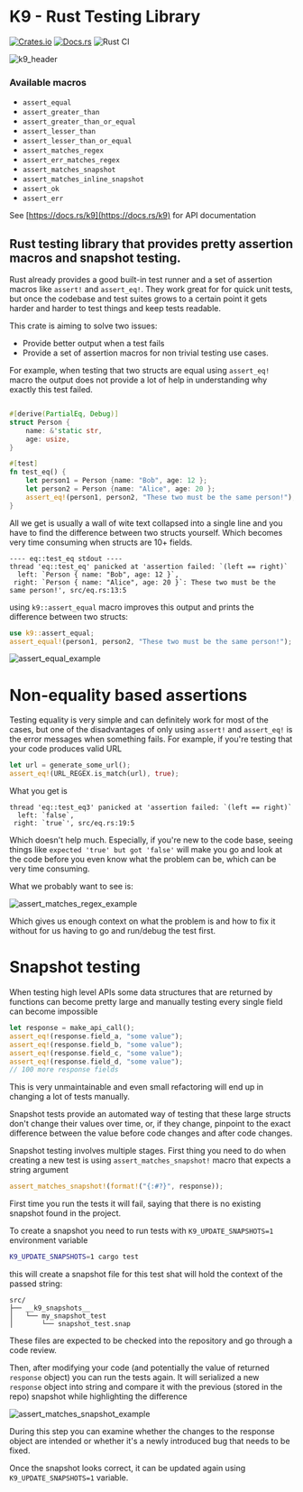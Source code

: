 # K9 - Rust Testing Library

[![Crates.io][crates-badge]][crates-url]
[![Docs.rs][docs-badge]][docs-url]
![Rust CI](https://github.com/aaronabramov/k9/workflows/Rust%20CI/badge.svg)

[crates-badge]: https://img.shields.io/crates/v/k9.svg
[crates-url]: https://crates.io/crates/k9
[docs-badge]: https://docs.rs/k9/badge.svg
[docs-url]: https://docs.rs/k9

![k9_header](https://user-images.githubusercontent.com/940133/83342567-ae492c00-a2b6-11ea-8ccd-bb3e67df21f9.jpg)

### Available macros

- `assert_equal`
- `assert_greater_than`
- `assert_greater_than_or_equal`
- `assert_lesser_than`
- `assert_lesser_than_or_equal`
- `assert_matches_regex`
- `assert_err_matches_regex`
- `assert_matches_snapshot`
- `assert_matches_inline_snapshot`
- `assert_ok`
- `assert_err`

See [https://docs.rs/k9](https://docs.rs/k9) for API documentation

## Rust testing library that provides pretty assertion macros and snapshot testing.

Rust already provides a good built-in test runner and a set of assertion macros like `assert!` and `assert_eq!`.
They work great for for quick unit tests, but once the codebase and test suites grows to a certain point it gets
harder and harder to test things and keep tests readable.

This crate is aiming to solve two issues:

- Provide better output when a test fails
- Provide a set of assertion macros for non trivial testing use cases.

For example, when testing that two structs are equal using `assert_eq!` macro the output does not provide a lot of help
in understanding why exactly this test failed.

```rust

#[derive(PartialEq, Debug)]
struct Person {
    name: &'static str,
    age: usize,
}

#[test]
fn test_eq() {
    let person1 = Person {name: "Bob", age: 12 };
    let person2 = Person {name: "Alice", age: 20 };
    assert_eq!(person1, person2, "These two must be the same person!");
}
```

All we get is usually a wall of wite text collapsed into a single line and you have to find the difference between two structs yourself. Which becomes very time consuming when structs are 10+ fields.

```
---- eq::test_eq stdout ----
thread 'eq::test_eq' panicked at 'assertion failed: `(left == right)`
  left: `Person { name: "Bob", age: 12 }`,
 right: `Person { name: "Alice", age: 20 }`: These two must be the same person!', src/eq.rs:13:5
```

using `k9::assert_equal` macro improves this output and prints the difference between two structs:

```rust
use k9::assert_equal;
assert_equal!(person1, person2, "These two must be the same person!");
```

![assert_equal_example](https://user-images.githubusercontent.com/940133/84608052-35310380-ae76-11ea-97fe-751ee76a7735.png)

# Non-equality based assertions

Testing equality is very simple and can definitely work for most of the cases, but one of the disadvantages of only using `assert!` and `assert_eq!` is the error messages when something fails.
For example, if you're testing that your code produces valid URL

```rust
let url = generate_some_url();
assert_eq!(URL_REGEX.is_match(url), true);
```

What you get is

```
thread 'eq::test_eq3' panicked at 'assertion failed: `(left == right)`
  left: `false`,
 right: `true`', src/eq.rs:19:5
```

Which doesn't help much. Especially, if you're new to the code base, seeing things like `expected 'true' but got 'false'` will make you go and look at the code before you even know what the problem can be, which can be very time consuming.

What we probably want to see is:

![assert_matches_regex_example](https://user-images.githubusercontent.com/940133/84608051-35310380-ae76-11ea-87c8-c7c8b9ee3903.png)

Which gives us enough context on what the problem is and how to fix it without for us having to go and run/debug the test first.

# Snapshot testing

When testing high level APIs some data structures that are returned by functions can become pretty large and manually testing every single field can become impossible

```rust
let response = make_api_call();
assert_eq!(response.field_a, "some value");
assert_eq!(response.field_b, "some value");
assert_eq!(response.field_c, "some value");
assert_eq!(response.field_d, "some value");
// 100 more response fields
```

This is very unmaintainable and even small refactoring will end up in changing a lot of tests manually.

Snapshot tests provide an automated way of testing that these large structs don't change their values over time, or, if they change, pinpoint
to the exact difference between the value before code changes and after code changes.

Snapshot testing involves multiple stages.
First thing you need to do when creating a new test is using `assert_matches_snapshot!` macro that expects a string argument

```rust
assert_matches_snapshot!(format!("{:#?}", response));
```

First time you run the tests it will fail, saying that there is no existing snapshot found in the project.

To create a snapshot you need to run tests with `K9_UPDATE_SNAPSHOTS=1` environment variable

```sh
K9_UPDATE_SNAPSHOTS=1 cargo test
```

this will create a snapshot file for this test shat will hold the context of the passed string:

```
src/
├── __k9_snapshots__
│   └── my_snapshot_test
│       └── snapshot_test.snap
```

These files are expected to be checked into the repository and go through a code review.

Then, after modifying your code (and potentially the value of returned `response` object) you can run the tests again. It will
serialized a new `response` object into string and compare it with the previous (stored in the repo) snapshot while highlighting the difference

![assert_matches_snapshot_example](https://user-images.githubusercontent.com/940133/84608050-34986d00-ae76-11ea-8fe1-4940ee5ad4ad.png)

During this step you can examine whether the changes to the response object are intended or whether it's a newly introduced bug that needs to be fixed.

Once the snapshot looks correct, it can be updated again using `K9_UPDATE_SNAPSHOTS=1` variable.

